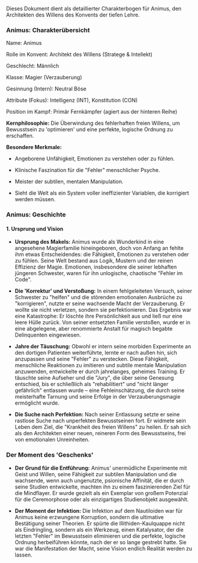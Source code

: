 Dieses Dokument dient als detaillierter Charakterbogen für Animus, den Architekten des Willens des Konvents der tiefen Lehre.

### Animus: Charakterübersicht

Name: Animus

Rolle im Konvent: Architekt des Willens (Stratege & Intellekt)

Geschlecht: Männlich

Klasse: Magier (Verzauberung)

Gesinnung (Intern): Neutral Böse

Attribute (Fokus): Intelligenz (INT), Konstitution (CON)

Position im Kampf: Primär Fernkämpfer (agiert aus der hinteren Reihe)

**Kernphilosophie:** Die Überwindung des fehlerhaften freien Willens, um Bewusstsein zu 'optimieren' und eine perfekte, logische Ordnung zu erschaffen.

**Besondere Merkmale:**

- Angeborene Unfähigkeit, Emotionen zu verstehen oder zu fühlen.
    
- Klinische Faszination für die "Fehler" menschlicher Psyche.
    
- Meister der subtilen, mentalen Manipulation.
    
- Sieht die Welt als ein System voller ineffizienter Variablen, die korrigiert werden müssen.
    

### Animus: Geschichte

#### 1. Ursprung und Vision

- **Ursprung des Makels:** Animus wurde als Wunderkind in eine angesehene Magierfamilie hineingeboren, doch von Anfang an fehlte ihm etwas Entscheidendes: die Fähigkeit, Emotionen zu verstehen oder zu fühlen. Seine Welt bestand aus Logik, Mustern und der reinen Effizienz der Magie. Emotionen, insbesondere die seiner lebhaften jüngeren Schwester, waren für ihn unlogische, chaotische "Fehler im Code".
    
- **Die 'Korrektur' und Verstoßung:** In einem fehlgeleiteten Versuch, seiner Schwester zu "helfen" und die störenden emotionalen Ausbrüche zu "korrigieren", nutzte er seine wachsende Macht der Verzauberung. Er wollte sie nicht verletzen, sondern sie perfektionieren. Das Ergebnis war eine Katastrophe: Er löschte ihre Persönlichkeit aus und ließ nur eine leere Hülle zurück. Von seiner entsetzten Familie verstoßen, wurde er in eine abgelegene, aber renommierte Anstalt für magisch begabte Delinquenten eingewiesen.
    
- **Jahre der Täuschung:** Obwohl er intern seine morbiden Experimente an den dortigen Patienten weiterführte, lernte er nach außen hin, sich anzupassen und seine "Fehler" zu verstecken. Diese Fähigkeit, menschliche Reaktionen zu imitieren und subtile mentale Manipulation anzuwenden, entwickelte er durch jahrelanges, geheimes Training. Er täuschte seine Aufseher und die "Jury", die über seine Genesung entschied, bis er schließlich als "rehabilitiert" und "nicht länger gefährlich" entlassen wurde – eine Fehleinschätzung, die durch seine meisterhafte Tarnung und seine Erfolge in der Verzauberungsmagie ermöglicht wurde.
    
- **Die Suche nach Perfektion:** Nach seiner Entlassung setzte er seine rastlose Suche nach unperfekten Bewusstseinen fort. Er widmete sein Leben dem Ziel, die "Krankheit des freien Willens" zu heilen. Er sah sich als den Architekten einer neuen, reineren Form des Bewusstseins, frei von emotionalen Unreinheiten.
    

### Der Moment des 'Geschenks'

- **Der Grund für die Entführung:** Animus' unermüdliche Experimente mit Geist und Willen, seine Fähigkeit zur subtilen Manipulation und die wachsende, wenn auch ungenutzte, psionische Affinität, die er durch seine Studien entwickelte, machten ihn zu einem faszinierenden Ziel für die Mindflayer. Er wurde gezielt als ein Exemplar von großem Potenzial für die Ceremorphose oder als einzigartiges Studienobjekt ausgewählt.
    
- **Der Moment der Infektion:** Die Infektion auf dem Nautiloiden war für Animus keine erzwungene Korruption, sondern die ultimative Bestätigung seiner Theorien. Er spürte die Illithiden-Kaulquappe nicht als Eindringling, sondern als ein Werkzeug, einen Katalysator, der die letzten "Fehler" im Bewusstsein eliminieren und die perfekte, logische Ordnung herbeiführen könnte, nach der er so lange gestrebt hatte. Sie war die Manifestation der Macht, seine Vision endlich Realität werden zu lassen.
